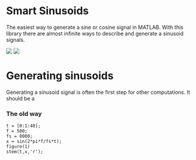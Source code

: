 # Smart Sinusoids

The easiest way to generate a sine or cosine signal in MATLAB. With this library there are almost infinite ways to describe and generate a sinusoid signals. 

<a href="http://tiborsimon.github.io/tools/smart-sinusoids/" target="_blank"><img src="http://tiborsimon.github.io/images/core/corresponding-article.png" /></a>   <a href="http://tiborsimon.github.io/tools/smart-sinusoids/#discussion" target="_blank"><img src="http://tiborsimon.github.io/images/core/join-to-the-discussion.png" /></a>

# Generating sinusoids

Generating a sinusoid signal is often the first step for other computations. It should be a 

### The old way

```
t = [0:1:40];
f = 500;
fs = 8000;
x = sin(2*pi*f/fs*t);
figure(1)
stem(t,x,'r');
```
